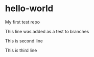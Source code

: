 # hello-world
My first test repo

This line was added as a test to branches

This is second line

This is third line